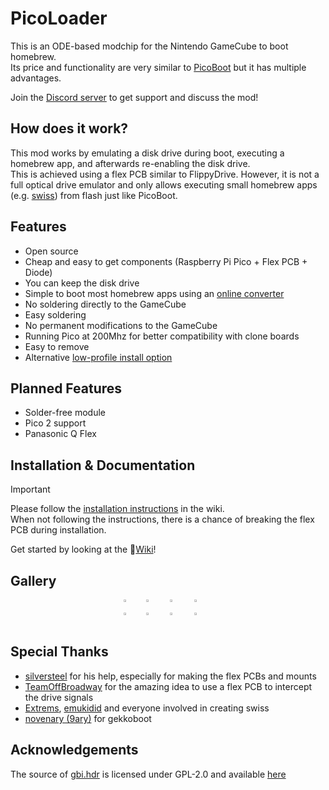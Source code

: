 # PicoLoader
This is an ODE-based modchip for the Nintendo GameCube to boot homebrew.\
Its price and functionality are very similar to [PicoBoot](https://github.com/webhdx/PicoBoot) but it has multiple advantages.

Join the [Discord server](https://discord.gg/YtA9aU3BKZ) to get support and discuss the mod!

## How does it work?
This mod works by emulating a disk drive during boot, executing a homebrew app, and afterwards re-enabling the disk drive.\
This is achieved using a flex PCB similar to FlippyDrive.
However, it is not a full optical drive emulator and only allows executing small homebrew apps (e.g. [swiss](https://github.com/emukidid/swiss-gc)) from flash just like PicoBoot.

## Features
- Open source
- Cheap and easy to get components (Raspberry Pi Pico + Flex PCB + Diode)
- You can keep the disk drive
- Simple to boot most homebrew apps using an [online converter](https://makeo.github.io/PicoLoader/converter/)
- No soldering directly to the GameCube
- Easy soldering
- No permanent modifications to the GameCube
- Running Pico at 200Mhz for better compatibility with clone boards
- Easy to remove
- Alternative [low-profile install option](https://github.com/makeo/PicoLoader/wiki/4.-Advanced-Section#low-profile-install-option)

## Planned Features
- Solder-free module
- Pico 2 support
- Panasonic Q Flex

## Installation & Documentation
> [!IMPORTANT]
> Please follow the [installation instructions](https://makeo.github.io/PicoLoader/) in the wiki.\
> When not following the instructions, there is a chance of breaking the flex PCB during installation.

Get started by looking at the 📖[Wiki](https://github.com/makeo/PicoLoader/wiki/1.-Home)!

## Gallery

<div style="display: flex; gap: 10px; flex-wrap: nowrap; justify-content: center;">
  <a href="#"><img style="width: 23%; height: auto;" alt="1" src="https://github.com/user-attachments/assets/9dbe6a59-c3cd-4a4b-9462-4ebc6618a6cf" /></a>
  <a href="#"><img style="width: 23%; height: auto;" alt="2" src="https://github.com/user-attachments/assets/87efdaf1-e2e6-4f9f-9bec-5a52d9c549fe" /></a>
  <a href="#"><img style="width: 23%; height: auto;" alt="3" src="https://github.com/user-attachments/assets/02900e41-325a-48d2-bb01-8081845d7696" /></a>
  <a href="#"><img style="width: 23%; height: auto;" alt="4" src="https://github.com/user-attachments/assets/9d39575d-f7d6-4cbe-b33c-1c6f40ef0f82" /></a>
</div>
<div style="display: flex; gap: 10px; flex-wrap: nowrap; justify-content: center;">
  <a href="#"><img style="width: 23%; height: auto;" alt="1" src="https://github.com/user-attachments/assets/6027feaa-74c6-407d-be00-104c46bffad4" /></a>
  <a href="#"><img style="width: 23%; height: auto;" alt="2" src="https://github.com/user-attachments/assets/d55b692a-20f6-4cfc-925d-57860416c55e" /></a>
  <a href="#"><img style="width: 23%; height: auto;" alt="3" src="https://github.com/user-attachments/assets/2b155744-3261-40e2-8d08-9167f2aca5f7" /></a>
  <a href="#"><img style="width: 23%; height: auto;" alt="4" src="https://github.com/user-attachments/assets/85811813-3d21-497a-a214-eda23bb56491" /></a>
</div>

## Special Thanks
- [silversteel](https://github.com/silverstee1) for his help, especially for making the flex PCBs and mounts
- [TeamOffBroadway](https://github.com/OffBroadway) for the amazing idea to use a flex PCB to intercept the drive signals
- [Extrems](https://github.com/Extrems), [emukidid](https://github.com/emukidid) and everyone involved in creating swiss
- [novenary (9ary)](https://github.com/9ary) for gekkoboot

## Acknowledgements
The source of [gbi.hdr](https://github.com/makeo/PicoLoader/blob/main/picoloader/data/gbi.hdr) is licensed under GPL-2.0 and available [here](https://github.com/silverstee1/cubeboot-tools)
